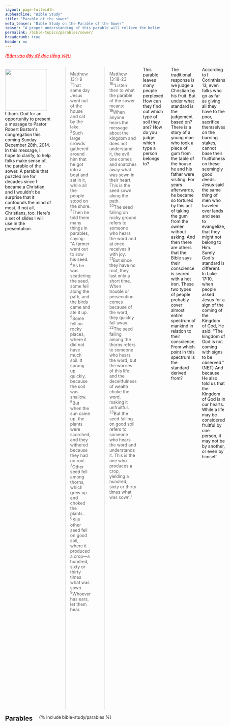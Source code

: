 ```yaml
---
layout: page-fullwidth
subheadline: "Bible Study"
title: "Parable of the sower"
meta_teaser: "Bible Study on the Parable of the Sower"
teaser: "A proper understanding of this parable will relieve the believers of the confusion of which type of soil they belong to. Conventional interpretation of this parable leaves many to wonder if they're saved at all, let alone being fruitful (Matthew 13:1-23)."
permalink: /bible-topics/parables/sower/
breadcrumb: true
header: no
---
```

<!--more-->
<p style="font-style: italic;"><a style="color: #ff0000;" href="{{ site.projectname }}/hoc-kinh-thanh/ngu-ngon/gieo-giong/">(Bấm vào đây để đọc tiếng Việt)</a></p>
<div class="row">
<div class="medium-8 columns" markdown="1">

<div>
<p>
<img alt src="http://rgb-scale.com/vacsfj336/images/sermonview/TheSower-200x150.jpg" style="border: 0px none; margin: 7px 15px 0px 0px; max-width: 100%; height: 136px; padding: 0px; float: left;">
I thank God for an opportunity to present a message to Pastor Robert Boston's congregation this coming Sunday December 28th, 2014. In this message, I hope to clarify, to help folks make sense of, the parable of the sower. A parable that puzzled me for decades since I became a Christian, and I wouldn't be surprise that it confounds the mind of most, if not all, Christians, too. Here's a set of slides I will use in the presentation.
</p>
</div>

> Matthew 13:1-9<br /><sup>1</sup>That same day Jesus went out of the house and sat by the lake. <sup>2</sup>Such large crowds gathered around him that he got into a boat and sat in it, while all the people stood on the shore. <sup>3</sup>Then he told them many things in parables, saying:<br />"A farmer went out to sow his seed. <sup>4</sup>As he was scattering the seed, some fell along the path, and the birds came and ate it up.<br /><sup>5</sup>Some fell on rocky places, where it did not have much soil. It sprang up quickly, because the soil was shallow. <sup>6</sup>But when the sun came up, the plants were scorched, and they withered because they had no root.<br /><sup>7</sup>Other seed fell among thorns, which grew up and choked the plants.<br /><sup>8</sup>Still other seed fell on good soil, where it produced a crop—a hundred, sixty or thirty times what was sown.<br /><sup>9</sup>Whoever has ears, let them hear.

> Matthew 13:18-23<br /><sup>18</sup>“Listen then to what the parable of the sower means:<br /><sup>19</sup>When anyone hears the message about the kingdom and does not understand it, the evil one comes and snatches away what was sown in their heart. This is the seed sown along the path.<br /><sup>20</sup>The seed falling on rocky ground refers to someone who hears the word and at once receives it with joy. <sup>21</sup>But since they have no root, they last only a short time. When trouble or persecution comes because of the word, they quickly fall away.<br /><sup>22</sup>The seed falling among the thorns refers to someone who hears the word, but the worries of this life and the deceitfulness of wealth choke the word, making it unfruitful.<br /><sup>23</sup>But the seed falling on good soil refers to someone who <span style="red-letter">hears the word and understands it</span>. This is the one who produces a crop, yielding a hundred, sixty or thirty times what was sown."

This parable leaves many people perplexed. How can they find out which type of soil they are? How do you judge which type a person belongs to?

The traditional response is we judge a Christian by his fruit. But under what standard is the judgement based on? There is a story of a young man who took a piece of gum from the table of the house he and his father were visiting. For years afterwards, he became so tortured by this act of taking the gum from the owner without asking. And then there are others that the Bible says their conscience is seared with a hot iron. These two types of people probably cover almost entire spectrum of mankind in relation to their conscience. From which point in this spectrum is the standard derived from?

According to I Corinthians 13, even folks who go as far as giving all they have to the poor, sacrifice themselves on the burning stakes, cannot base their fruitfulness on these seemingly good deeds. Jesus said the same thing of men who traveled over lands and seas to evangelize, that they might not belong to Him. Surely God's standard is different. In Luke 17:10, when people asked Jesus for a sign of the coming of the Kingdom of God, He said: "<span class="green-letter">The kingdom of God is not coming with signs to be observed.</span>" (NET) And because He also told us that the Kingdom of God is in our hearts. While a life may be considered fruitful by one person, it may not be by another, or even by himself.

The person cannot judge himself for many reasons, one is his own assessment will be subjective, secondly he's advised not to lean on his own understanding, so he should let the Lord be the judge. Should he let another judge him? Same problem, the other person is equally vulnerable to faulty assessment. So the most obvious and right choice is to let the Lord be the judge. But being the most wise and loving God, will He make us guess how we can avoid being an unfruitful soil? No, He will put the cookies where the kid can reach; He will make it clear and available to anyone who wants it, because He said: seek and you shall find, knock and it shall be opened. The God of the universe is not like the heathen gods, so we should not treat Him as such. With Him there will be no guesswork, no shifting standard.

To truly understand, and properly interpret this parable we have to setup a right frame of reference, a set of rules upon which we base our understanding. And these rules must be derived from the absolute truth of Scriptures, without regard to what you or I think.

- Rule #1: All are equally dead in sin and trespasses
- Rule #2: All are equally unable to do God's will
- Rule #3: Based on Rule #1 and Rule #2, all Christians are bad soil, or cannot be good soil; No good vs. bad Christian, only believer vs. unbeliever
- Rule #4: People cannot bear fruit, only Christ can

##### <strong>Rule #1: All are equally dead in sin and trespasses</strong>

- “Just as it is written: "There is no one righteous, not even one, there is no one who understands; there is no one who seeks God.” (Rom 3:10-11)
- “For all have sinned and fall short of the glory of God.” (Romans 3:23)
- “If we claim to be without sin, we deceive ourselves and the truth is not in us.” (I Jn 1:8)

##### <strong>Rule #2: All are equally unable to do God's will</strong>

- “Flesh gives birth to flesh, but the Spirit gives birth to spirit.” (Jn 3:6)
- “For I know that good itself does not dwell in me, that is, in my sinful nature. For I have the desire to do what is good, but I cannot carry it out.” (Romans 7:18)
- “I declare to you, brothers and sisters, that flesh and blood cannot inherit the kingdom of God, nor does the perishable inherit the imperishable.” (1 Corinthians 15:50)

##### <strong>Rule #3: No good vs. bad Christian, only believer vs. unbeliever</strong>

- “... Call the laborers and pay them their wages, beginning with the last group to the first. … So the last shall be first, and the first last.” (Mat 20:8)--All are paid equally, even the ones that did not lift a finger, and more than that, they get paid first
- “For the one who obeys the whole law but fails in one point has become guilty of all of it.” (James 2:10--Surely we all have failed in many more than one point of the law, so all are considered to be guilty of the whole law. Which one of us is then less carnal than the other?)
- Jesus being Almighty God never says anything that we can take lightly. If He says this is how the Kingdom of God works, that's is how it works, and you and I cannot escape its rule: no one is paid more than another, this means YOUR WORK DON'T COUNT, so NO ONE IS BETTER THAN ANOTHER. We're all paid by God's grace.
- Therefore the only ticket into the vineyard is your belief, or faith: <span class="green-letter">“Whoever believes in him is not condemned, but whoever does not believe stands condemned already because they have not believed in the name of God's one and only Son.” (John 3:18)</span>

##### <strong>Rule #4: People cannot bear fruit, only Christ can</strong>

- According to Rule #2, no one is able to do God's will, it follows that neither can they bear fruit for God.<span class="green-letter">"I am the vine; you are the branches. The one who remains in me--and I in him--bears much fruit, because apart from me you can accomplish nothing.” (Jn 15:5), “For the fruit of the Spirit ...” (Gal 5:22)

There is one thing we need to know about the meaning of "remains in me." God had given the Hebrews a time to be His people based on an old contract called the Old Covenant. In this covenant, to deal with the problem of sins, He allowed them to give burnt offerings in the form of doves, sheep, or goats, etc. But when Christ came, He gave them a new contract, called the New Covenant, a contract since that time for all eternity. Those Hebrews that want to "remain" being God's people must leave the old ways, but live according to the new covenant, no more burnt offerings, but accept the once-for-all perfect sacrifice which is Christ Himself.

To gentiles like us, Jesus called: "Come unto me." But to the Hebrews, He invited them: "Remain in me," because to them there is a transition from the Old to the New, and they can indeed remain in Him by no longer offering dead sacrifices, but now offering their living bodies which is the temple of the living God, by faith. They themselves are by no means sacrifices--because they would have more blemishes than the worst of sheep and goats--, but by God's grace Christ becomes the perpetual living sacrifice in their hearts by the virtue of their believing in Him. It is Christ in you, the hope of glory. Anyone who thinks his body is a sacrifice to God is downright ... he thinks of himself to be something but really is nothing (Galatians 6:3).

The result is any Gentiles who is in Christ, or any Hebrew who remains in Him, will bear fruit, because that is a proclamation of the Lord Jesus. What happens to a tree planted by a nourishing water stream, so does it to the one who is in Christ. The bearing of fruit is not an advice, neither is it a commandment, but the divine outcome afforded by God the Holy Spirit.

Let's get back to the parable of the sower. Using these rules, especially the rule that states that there is only one dividing line, between those that believe and those that do not believe, we arrive at the conclusion that there is only one difference: a fruitful soil, or a completely dead soil; in Christ or out of Christ, dead or alive, no walking dead. For these very reasons: all have sinned, ll failed to do God's will, all are equally sinners, except those that believe.

So there are only these shifts in foundation:
- From unbelief to belief
- From sinners to children of God
- From being out of Christ to being in Christ
- and finally ...
- From unfruitful soil to fruitful soil

If you can answer you are a Christian, you can answer that you are a child of God, that you will be in heaven, that you are FRUITFUL SOIL, all because of God's promise to those that believe in His Son (Jn 3:16). If God did not spare His own Son, but gave Him up for us all, won't He give us everything along with Him, including making us fruitful for His kingdom? (Romans 8:23)

Without establishing this framework, involving the set of 4 rules, or rather foundational truths, no one will have an idea which soil they belong to, and all of their lives will be guesswork, not knowing where they stand with God. This is not what God wants for us. Faith is substance of things hoped for, the evidence of things not seen (Heb 11:1). Without faith it's impossible to please God (Heb 11:6).

The different soils are just different circumstances upon which each and everyone must choose to believe, or not to believe God. In the end, only the believer, who are in Christ, will become fruitful, because of a new law: the law of the Spirit of Life, not the law of sin and death. The law of sin and death asserts that: the soul that sins, it shall die (Ezekiel 18:20). The law of the Spirit of Life states that: Whoever in Christ will bear much fruit (John 15:5). If you know how to read the Scriptures, you will find that everything that Jesus proposes is a golden but humanly impossible rule, he wants his hearer to realize their wretchedness and embrace him as the only WAY to God, the only TRUTH of God, and the only LIFE in God.

The root of the problem is the thinking of different grades of soil, or different grades of Christians. If Christianity is lived according to this mindset, they try to change from "bad" soil to "good" soil, and inevitably they have to use their own effort, their flesh. Traditionally, many Christians call those that are somewhere between good and bad soil: carnal, like a carnal Christian is someone who are worldly, still fall into sins, having sinful tendencies, etc.. Herein lies the dilemma for those that hold such views: aren't they that call others carnal also carnal themselves? Maybe they're only a little carnal? But in God's standard, being a little carnal is no difference from being much carnal, a sinner that sins a little is still a sinner deserving hell. And using their subjective and transitory standard, when and how do they completely remove their carnality? How can they help others if they cannot remove their own carnality? If "For by one sacrifice he has made perfect forever those who are being made holy (Hebrews 10:14)," then in which way are you "carnal?" Or are you saying the blood that shed for you on the cross is insufficient?

The parable of the vineyard workers is a perfect example of why there is no such thing as a carnal, a somewhere-in-between, half-hearted, lukewarm, worldly Christian. There is either someone who took the leap of faith to enter the vineyard, or someone who remained outside. Someone who entered, no matter how late, no matter how little he contributed to the vineyard work, no matter how undeserving, gets full payment, full redemption. Jesus came to address a single sin: the sin of unbelief (Jn 16:8). Hebrews 3:19 says the people did not enter the promised land because of unbelief, the difference between the entering of the promised land and the walk of death in the desert is based on just one thing that God requires: belief. More than 600,000 Hebrews died in the desert because they listened to the 10 spies who discouraged them with news of the giants in the promised land; just as today some place heavy emphasis on the issue of sins and the obedience to the law as represented by the giants in the story. They should have listened to Joshua and Caleb to see milk and honey, to see God's love and forgiveness. What preoccupies you? Are you fighting the giants, or are you enjoying milk and honey? So there is only one thin dividing line: to believe on the Son of God, or otherwise.

I frequently hear people praise someone for his true heart toward God, they forgot that the Bible says that the heart of men is deceitful above all things (Jeremiah 17:9). Jesus said he would not trust men no matter what they say (John 2:24). So if the hearts of men are so deceitful, how can they properly guide themselves in the way of God? How can they properly tell where they stand in terms of what soil type they belong to?

The misunderstanding of this parable is profound. But perhaps it is not a misunderstanding, it's more likely a decision to choose falsehood, especially on the side of those who are given the task of the handling of Scriptures, they're more guilty than most, because more is given, more is asked. If they're only honest in admitting that they can never be the good soil of God, perhaps they will understand the gospel, and by faith that they receive this fullness in Christ they will be the fruitful soil, because Jesus promise that if they are in Him, they will bear much fruit.

This is how we should understand this parable. The only way which is filled with hope and expectation of our heavenly inheritance. And this understanding is what that will make you fruitful, truly fruitful, for God. And this fruitfulness is yours, because you are a child of God.

God has chosen to make known among the Gentiles the glorious riches of this mystery, which is Christ in you, the hope of glory. (Colossians 1:27)

{% include bible-study/bible-study-footer %}
</div><!-- /.medium-8.columns -->
<div class="bible-index medium-4 columns">
<h2 style="margin: 0px">Parables</h2>
        {% include bible-study/parables %}
</div><!-- /.medium-4.columns -->
</div><!-- /.row -->
